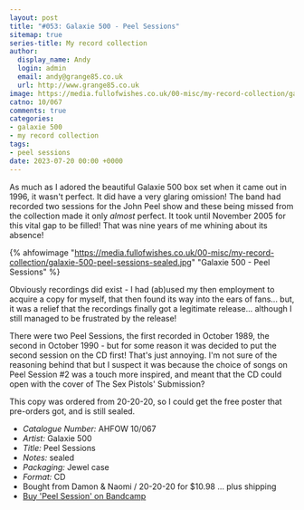 ```yaml
---
layout: post
title: "#053: Galaxie 500 - Peel Sessions"
sitemap: true
series-title: My record collection
author:
  display_name: Andy
  login: admin
  email: andy@grange85.co.uk
  url: http://www.grange85.co.uk
image: https://media.fullofwishes.co.uk/00-misc/my-record-collection/galaxie-500-peel-sessions-sealed.jpg
catno: 10/067
comments: true
categories:
- galaxie 500
- my record collection
tags:
- peel sessions
date: 2023-07-20 00:00 +0000
---
```

As much as I adored the beautiful Galaxie 500 box set when it came out in 1996, it wasn't perfect. It did have a very glaring omission! The band had recorded two sessions for the John Peel show and these being missed from the collection made it only _almost_ perfect. It took until November 2005 for this vital gap to be filled! That was nine years of me whining about its absence!

{% ahfowimage "https://media.fullofwishes.co.uk/00-misc/my-record-collection/galaxie-500-peel-sessions-sealed.jpg" "Galaxie 500 - Peel Sessions" %}

Obviously recordings did exist - I had (ab)used my then employment to acquire a copy for myself, that then found its way into the ears of fans... but, it was a relief that the recordings finally got a legitimate release... although I still managed to be frustrated by the release! 

There were two Peel Sessions, the first recorded in October 1989, the second in October 1990 - but for some reason it was decided to put the second session on the CD first! That's just annoying. I'm not sure of the reasoning behind that but I suspect it was because the choice of songs on Peel Session #2 was a touch more inspired, and meant that the CD could open with the cover of The Sex Pistols' Submission? 

This copy was ordered from 20-20-20, so I could get the free poster that pre-orders got, and is still sealed.

 - *Catalogue Number:* AHFOW 10/067
 - *Artist:* Galaxie 500
 - *Title:* Peel Sessions
 - *Notes:* sealed
 - *Packaging:* Jewel case
 - *Format:* CD
 - Bought from Damon & Naomi / 20-20-20 for $10.98 ... plus shipping
 - [Buy 'Peel Session' on Bandcamp](https://galaxie500.bandcamp.com/album/peel-sessions)
